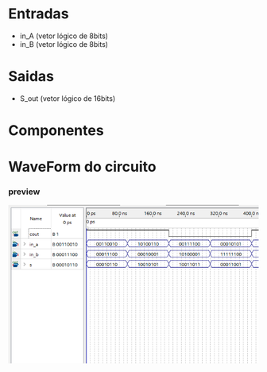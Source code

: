 # Entradas
- in_A (vetor lógico de 8bits)
- in_B (vetor lógico de 8bits)

# Saidas
- S_out (vetor lógico de 16bits)

# Componentes


# WaveForm do circuito
### preview
<img src="../../images/components_waveforms_prev/subtrator8bits.png"></img>